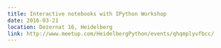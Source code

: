```yaml
---
title: Interactive notebooks with IPython Workshop
date: 2016-03-21
location: Dezernat 16, Heidelberg
link: http://www.meetup.com/HeidelbergPython/events/qhqmplyvfbcc/
---
```

